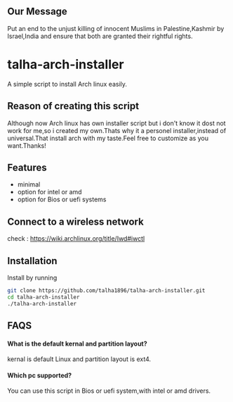 ## Our Message
Put an end to the unjust killing of innocent Muslims in Palestine,Kashmir by Israel,India and ensure that both are granted their rightful rights.
# talha-arch-installer

A simple script to install Arch linux easily.


## Reason of creating this script

Although now Arch linux has own installer script but i don't know it dost not work for me,so i created my own.Thats why it a personel installer,instead of universal.That install arch with my taste.Feel free to customize as you want.Thanks!

## Features
- minimal
- option for intel or amd
- option for Bios or uefi systems

## Connect to a wireless network 
check : https://wiki.archlinux.org/title/Iwd#iwctl


## Installation

Install by running 

```bash
git clone https://github.com/talha1896/talha-arch-installer.git
cd talha-arch-installer
./talha-arch-installer
```


## FAQS

#### What is the default kernal and partition layout?

kernal is default Linux and partition layout is ext4.

#### Which pc supported?

You can use this script in Bios or uefi system,with intel or amd drivers.
